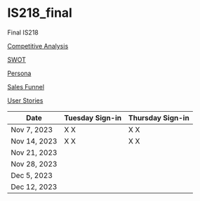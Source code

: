 # IS218_final
Final IS218

[Competitive Analysis](markups/competitive_analysis.md)

[SWOT](markups/swot.md)

[Persona](markups/persona.md)

[Sales Funnel](#)

[User Stories](#)


| Date       | Tuesday Sign-in | Thursday Sign-in |
|------------|-----------------|------------------|
| Nov 7, 2023|  X   X          |  X     X         |
| Nov 14, 2023| X   X          |  X     X         |
| Nov 21, 2023|                |                  |
| Nov 28, 2023|                |                  |
| Dec 5, 2023 |                |                  |
| Dec 12, 2023|                |                  | 
